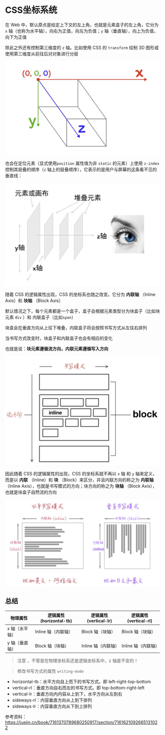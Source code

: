 # CSS坐标系统

在 Web 中，默认原点是给定上下文的左上角，也就是元素盒子的左上角，它分为 `x` 轴（也称为水平轴），向右为正值，向左为负值；`y` 轴（垂直轴），向上为负值，向下为正值

除此之外还有控制第三维度的 `z` 轴。比如使用 CSS 的 `transform` 绘制 3D 图形或使用第三维度从前往后对对象进行分层

![css坐标系统1.png](../images/css坐标系统1.png)

也会在定位元素（显式使用`position` 属性值为非 `static` 的元素）上使用 `z-index` 控制其层叠的顺序（`z` 轴上的层叠顺序），它表示的是用户与屏幕的这条看不见的垂直线：

![css坐标系统2.png](../images/css坐标系统2.png)

随着 CSS 的逻辑属性出现，CSS 的坐标系也随之改变。它分为 **内联轴** （Inline Axis）和 **块轴** （Block Axis）

默认情况之下，每个元素都是一个盒子，盒子会根据元素类型分为块盒子（比如块元素 `div` ）和 内联盒子（比如`span`）

块盒会在垂直方向从上往下堆叠，内联盒子将会按照书写方式从左往右排列

当书写方式改变时，块盒子和内联盒子也会有相应的变化

也就是说：**块元素遵循流方向，内联元素遵循写入方向**

![css坐标系统3](../images/css坐标系统3.png)

因此随着 CSS 的逻辑属性的出现，CSS 的坐标系就不再以 `x` 轴 和 `y` 轴来定义，而是以 **内联** （Inline）和 **块** （Block）来区分，并且内联方向的称之为 **内联轴** （Inline Axis），也就是书写模式的方向；块方向的称之为 **块轴** （Block Axis），也就是块盒子自然流的方向

![css坐标系统4.png](../images/css坐标系统4.png)

## 总结


| 物理属性       | 逻辑属性(horizontal-tb) | 逻辑属性(vertical-lr) | 逻辑属性(vertical-rl) |
| -------------- | ----------------------- | --------------------- | --------------------- |
| x 轴（水平轴） | Inline 轴（内联轴）     | Block 轴（块轴）      | Block 轴（块轴）      |
| y 轴（垂直轴） | Block 轴（块轴）        | Inline 轴（内联轴）   | Inline 轴（内联轴）   |

> 注意 ，不管是在物理坐标系还是逻辑坐标系中，z 轴是不变的！

> 修改书写方式的属性 `writing-mode`

* horizontal-tb：水平方向自上而下的书写方式。即 left-right-top-bottom
* vertical-rl：垂直方向自右而左的书写方式。即 top-bottom-right-left
* vertical-lr：垂直方向内内容从上到下，水平方向从左到右
* sideways-rl：内容垂直方向从上到下排列
* sideways-lr：内容垂直方向从下到上排列

参考资料：https://juejin.cn/book/7161370789680250917/section/7161621092665131022
